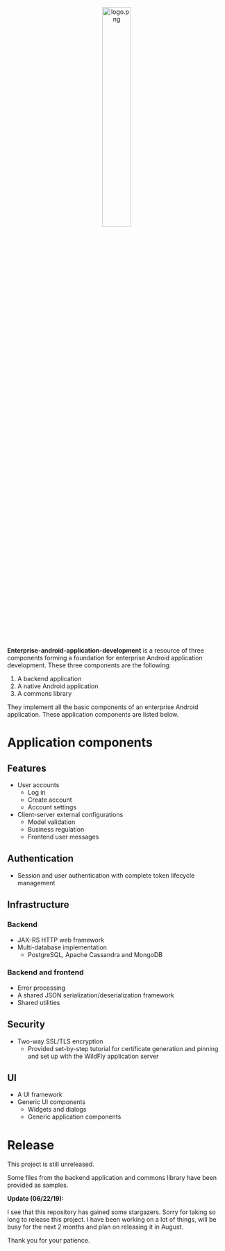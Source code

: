 <div align='center'>
	<img src='https://raw.githubusercontent.com/computingfoundation/enterprise-android-application-development/images/logo.png' width='36%' alt='logo.png'>
</div>
<br><br><br>

**Enterprise-android-application-development** is a resource of three components forming a foundation for enterprise Android application development. These three components are the following:

1. A backend application
2. A native Android application
3. A commons library

They implement all the basic components of an enterprise Android application. These application components are listed below.

# Application components

## Features

* User accounts
    * Log in
    * Create account
    * Account settings
* Client-server external configurations
    * Model validation
    * Business regulation
    * Frontend user messages

## Authentication

* Session and user authentication with complete token lifecycle management

## Infrastructure

### Backend

* JAX-RS HTTP web framework
* Multi-database implementation
    * PostgreSQL, Apache Cassandra and MongoDB

### Backend and frontend

* Error processing
* A shared JSON serialization/deserialization framework
* Shared utilities

## Security

* Two-way SSL/TLS encryption
    * Provided set-by-step tutorial for certificate generation and pinning and set up with the WildFly application server

## UI

* A UI framework
* Generic UI components
    * Widgets and dialogs
    * Generic application components

# Release

This project is still unreleased.

Some files from the backend application and commons library have been provided as samples.

**Update (06/22/19):**

I see that this repository has gained some stargazers. Sorry for taking so long to release this project. I have been working on a lot of things, will be busy for the next 2 months and plan on releasing it in August.

Thank you for your patience.

